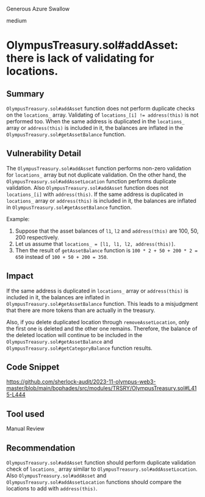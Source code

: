 Generous Azure Swallow

medium

# OlympusTreasury.sol#addAsset: there is lack of validating for locations.

## Summary
`OlympusTreasury.sol#addAsset` function does not perform duplicate checks on the `locations_` array.
Validating of `locations_[i] != address(this)` is not performed too.
When the same address is duplicated in the `locations_` array or `address(this)` is included in it, the balances are inflated in the `OlympusTreasury.sol#getAssetBalance` function.

## Vulnerability Detail
The `OlympusTreasury.sol#addAsset` function performs non-zero validation for `locations_` array but not duplicate validation.
On the other hand, the `OlympusTreasury.sol#addAssetLocation` function performs duplicate validation.
Also `OlympusTreasury.sol#addAsset` function does not `locations_[i]` with `address(this)`.
If the same address is duplicated in `locations_` array or `address(this)` is included in it, the balances are inflated in `OlympusTreasury.sol#getAssetBalance` function.

Example:
1. Suppose that the asset balances of `l1`, `l2` and `address(this)` are 100, 50, 200 respectively.
2. Let us assume that `locations_ = [l1, l1, l2, address(this)]`.
3. Then the result of `getAssetBalance` function is `100 * 2 + 50 + 200 * 2 = 650` instead of `100 + 50 + 200 = 350`.

## Impact
If the same address is duplicated in `locations_` array or `address(this)` is included in it, the balances are inflated in `OlympusTreasury.sol#getAssetBalance` function.
This leads to a misjudgment that there are more tokens than are actually in the treasury.

Also, if you delete duplicated location through `removeAssetLocation`, only the first one is deleted and the other one remains.
Therefore, the balance of the deleted location will continue to be included in the `OlympusTreasury.sol#getAssetBalance` and `OlympusTreasury.sol#getCategoryBalance` function results.

## Code Snippet
https://github.com/sherlock-audit/2023-11-olympus-web3-master/blob/main/bophades/src/modules/TRSRY/OlympusTreasury.sol#L415-L444


## Tool used
Manual Review

## Recommendation
`OlympusTreasury.sol#addAsset` function should perform duplicate validation check of `locations_` array similar to `OlympusTreasury.sol#addAssetLocation`.
Also `OlympusTreasury.sol#addAsset` and `OlympusTreasury.sol#addAssetLocation` functions should compare the locations to add with `address(this)`.